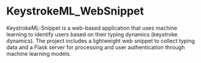 # KeystrokeML_WebSnippet
KeystrokeML-Snippet is a web-based application that uses machine learning to identify users based on their typing dynamics (keystroke dynamics). The project includes a lightweight web snippet to collect typing data and a Flask server for processing and user authentication through machine learning models.
